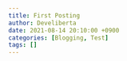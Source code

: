 ```yaml
---
title: First Posting
author: Develiberta
date: 2021-08-14 20:10:00 +0900
categories: [Blogging, Test]
tags: []
---
```


